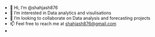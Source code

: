 - 👋 Hi, I’m @shahjash876
- 👀 I’m interested in Data analytics and visulisations 
- 💞️ I’m looking to collaborate on Data analysis and forecasting projects
- 📫 Feel free to reach me at shahjash876@gmail.com
- 

<!---
shahjash876/shahjash876 is a ✨ special ✨ repository because its `README.md` (this file) appears on your GitHub profile.
You can click the Preview link to take a look at your changes.
--->
